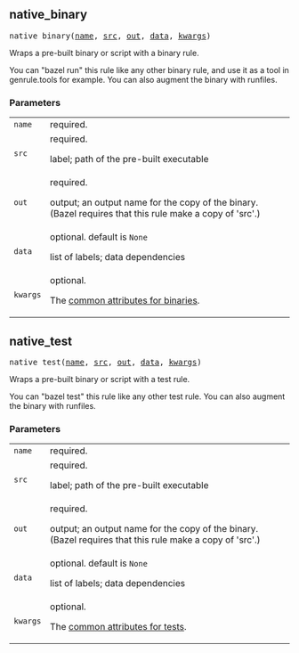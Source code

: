 ## native_binary

<pre>
native_binary(<a href="#native_binary-name">name</a>, <a href="#native_binary-src">src</a>, <a href="#native_binary-out">out</a>, <a href="#native_binary-data">data</a>, <a href="#native_binary-kwargs">kwargs</a>)
</pre>

Wraps a pre-built binary or script with a binary rule.

You can "bazel run" this rule like any other binary rule, and use it as a tool in genrule.tools for example. You can also augment the binary with runfiles.


### Parameters

<table class="params-table">
  <colgroup>
    <col class="col-param" />
    <col class="col-description" />
  </colgroup>
  <tbody>
    <tr id="native_binary-name">
      <td><code>name</code></td>
      <td>
        required.
      </td>
    </tr>
    <tr id="native_binary-src">
      <td><code>src</code></td>
      <td>
        required.
        <p>
          label; path of the pre-built executable
        </p>
      </td>
    </tr>
    <tr id="native_binary-out">
      <td><code>out</code></td>
      <td>
        required.
        <p>
          output; an output name for the copy of the binary. (Bazel requires that this rule make a copy of 'src'.)
        </p>
      </td>
    </tr>
    <tr id="native_binary-data">
      <td><code>data</code></td>
      <td>
        optional. default is <code>None</code>
        <p>
          list of labels; data dependencies
        </p>
      </td>
    </tr>
    <tr id="native_binary-kwargs">
      <td><code>kwargs</code></td>
      <td>
        optional.
        <p>
          The <a href="https://docs.bazel.build/versions/main/be/common-definitions.html#common-attributes-binaries">common attributes for binaries</a>.
        </p>
      </td>
    </tr>
  </tbody>
</table>


## native_test

<pre>
native_test(<a href="#native_test-name">name</a>, <a href="#native_test-src">src</a>, <a href="#native_test-out">out</a>, <a href="#native_test-data">data</a>, <a href="#native_test-kwargs">kwargs</a>)
</pre>

Wraps a pre-built binary or script with a test rule.

You can "bazel test" this rule like any other test rule. You can also augment the binary with
runfiles.


### Parameters

<table class="params-table">
  <colgroup>
    <col class="col-param" />
    <col class="col-description" />
  </colgroup>
  <tbody>
    <tr id="native_test-name">
      <td><code>name</code></td>
      <td>
        required.
      </td>
    </tr>
    <tr id="native_test-src">
      <td><code>src</code></td>
      <td>
        required.
        <p>
          label; path of the pre-built executable
        </p>
      </td>
    </tr>
    <tr id="native_test-out">
      <td><code>out</code></td>
      <td>
        required.
        <p>
          output; an output name for the copy of the binary. (Bazel requires that this rule make a copy of 'src'.)
        </p>
      </td>
    </tr>
    <tr id="native_test-data">
      <td><code>data</code></td>
      <td>
        optional. default is <code>None</code>
        <p>
          list of labels; data dependencies
        </p>
      </td>
    </tr>
    <tr id="native_test-kwargs">
      <td><code>kwargs</code></td>
      <td>
        optional.
        <p>
          The <a href="https://docs.bazel.build/versions/main/be/common-definitions.html#common-attributes-tests">common attributes for tests</a>.
        </p>
      </td>
    </tr>
  </tbody>
</table>


